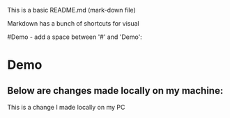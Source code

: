 This is a basic README.md (mark-down file)

Markdown has a bunch of shortcuts for visual

#Demo - add a space between '#' and 'Demo':
# Demo

## Below are changes made locally on my machine:

This is a change I made locally on my PC




